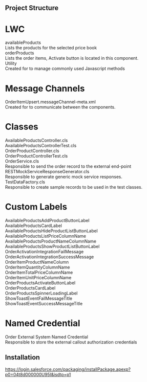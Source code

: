 ## Project Structure

# LWC
availableProducts<br />
Lists the products for the selected price book<br />
orderProducts<br />
Lists the order items, Activate button is located in this component.<br />
Utility<br />
Created for to manage commonly used Javascript methods<br />

# Message Channels
OrderItemUpsert.messageChannel-meta.xml<br />
Created for to communicate between the components.<br />

# Classes
AvailableProductsController.cls<br />
AvailableProductsControllerTest.cls<br />
OrderProductController.cls<br />
OrderProductControllerTest.cls<br />
OrderService.cls<br />
Responsible to send the order record to the external end-point<br />
RESTMockServiceResponseGenerator.cls<br />
Responsible to generate generic mock service responses.<br />
TestDataFactory.cls<br />
Responsible to create sample records to be used in the test classes.<br />

# Custom Labels
AvailableProductsAddProductButtonLabel<br />
AvailableProductsCardLabel<br />
AvailableProductsHideProductListButtonLabel<br />
AvailableProductsListPriceColumnName<br />
AvailableProductsProductNameColumnName<br />
AvailableProductsShowProductListButtonLabel<br />
OrderActivationIntegrationFailMessage<br />
OrderActivationIntegrationSuccessMessage<br />
OrderItemProductNameColumn<br />
OrderItemQuantityColumnName<br />
OrderItemTotalPriceColumnName<br />
OrderItemUnitPriceColumnName<br />
OrderProductsActivateButtonLabel<br />
OrderProductsCardLabel<br />
OrderProductsSpinnerLoadingLabel<br />
ShowToastEventFailMessageTitle<br />
ShowToastEventSuccessMessageTitle <br />

# Named Credential
Order External System Named Credential<br />
Responsible to store the external callout authorization credentials<br />

## Installation
https://login.salesforce.com/packaging/installPackage.apexp?p0=04t8d000000U95I&isdtp=p1